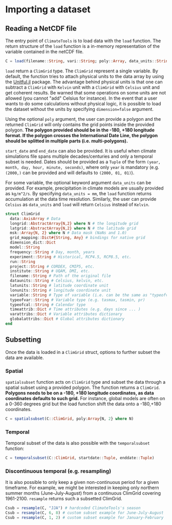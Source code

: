 # Importing a dataset

## Reading a NetCDF file

The entry point of `ClimateTools` is to load data with the `load` function. The return structure of the `load` function is a in-memory representation of the variable contained in the netCDF file.

```julia
C = load(filename::String, vari::String; poly::Array, data_units::String, start_date::Tuple, end_date::Tuple, dimension::Bool=true)
```

`load` return a `ClimGrid` type. The `ClimGrid` represent a single variable. By default, the function tries to attach physical units to the data array by using the [Unitful.jl](https://github.com/ajkeller34/Unitful.jl) package. The advantage behind physical units is that one can subtract a `ClimGrid` with `Kelvin` unit with a `ClimGrid` with `Celsius` unit and get coherent results. Be warned that some operations on some units are not allowed (you cannot "add" Celsius for instance). In the event that a user wants to do some calculations without physical logic, it is possible to load the dataset without the units by specifying `dimension=false` argument.

Using the optional `poly` argument, the user can provide a polygon and the returned `ClimGrid` will only contains the grid points inside the provided polygon. **The polygon provided should be in the -180, +180 longitude format. If the polygon crosses the International Date Line, the polygon should be splitted in multiple parts (i.e. multi-polygons).**

`start_date` and `end_date` can also be provided. It is useful when climate simulations file spans multiple decades/centuries and only a temporal subset is needed. Dates should be provided as a `Tuple` of the form `(year, month, day, hour, minute, seconds)`, where only `year` is mandatory (e.g. `(2000,)` can be provided and will defaults to `(2000, 01, 01)`).

For some variable, the optional keyword argument `data_units` can be provided. For example, precipitation in climate models are usually provided as `kg/m^2/s`. By specifying `data_units = mm`, the `load` function returns accumulation at the data time resolution. Similarly, the user can provide `Celsius` as `data_units` and `load` will return `Celsius` instead of `Kelvin`.

```julia
struct ClimGrid
  data::AxisArray # Data
  longrid::AbstractArray{N,2} where N # the longitude grid
  latgrid::AbstractArray{N,2} where N # the latitude grid
  msk::Array{N, 2} where N # Data mask (NaNs and 1.0)
  grid_mapping::Dict#{String, Any} # bindings for native grid
  dimension_dict::Dict
  model::String
  frequency::String # Day, month, years
  experiment::String # Historical, RCP4.5, RCP8.5, etc.
  run::String
  project::String # CORDEX, CMIP5, etc.
  institute::String # UQAM, DMI, etc.
  filename::String # Path of the original file
  dataunits::String # Celsius, kelvin, etc.
  latunits::String # latitude coordinate unit
  lonunits::String # longitude coordinate unit
  variable::String # Type of variable (i.e. can be the same as "typeofvar", but it is changed when calculating indices)
  typeofvar::String # Variable type (e.g. tasmax, tasmin, pr)
  typeofcal::String # Calendar type
  timeattrib::Dict # Time attributes (e.g. days since ... )
  varattribs::Dict # Variable attributes dictionary
  globalattribs::Dict # Global attributes dictionary
end
```

## Subsetting

Once the data is loaded in a `ClimGrid` struct, options to further subset the data are available.

### Spatial

`spatialsubset` function acts on `ClimGrid` type and subset the data through a spatial subset using a provided polygon. The function returns a `ClimGrid`. **Polygons needs to be on a -180, +180 longitude coordinates, as data coordinates defaults to such grid.** For instance, global models are often on a 0-360 degrees grid but the load function shift the data onto a -180,+180 coordinates.

```julia
C = spatialsubset(C::ClimGrid, poly:Array{N, 2} where N)
```

### Temporal

Temporal subset of the data is also possible with the `temporalsubset` function:

```julia
C = temporalsubset(C::ClimGrid, startdate::Tuple, enddate::Tuple)
```

### Discontinuous temporal (e.g. resampling)

It is also possible to only keep a given non-continuous period for a given timeframe. For example, we might be interested in keeping only northern summer months (June-July-August) from a continuous ClimGrid covering 1961-2100. `resample` returns such a subsetted ClimGrid.

```julia
Csub = resample(C, "JJA") # hardcoded ClimateTools's season
Csub = resample(C, 6, 8) # custom subset example for June-July-August
Csub = resample(C, 1, 2) # custom subset example for January-February
```
